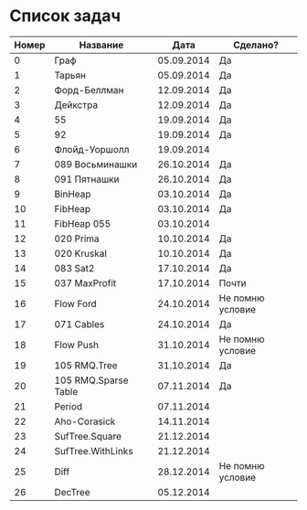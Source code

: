 ﻿Список задач
===================
|Номер | Название | Дата | Сделано?
|------|----------|----|---
|0|Граф|05.09.2014|Да
|1|Тарьян|05.09.2014|Да
|2|Форд-Беллман|12.09.2014|Да
|3|Дейкстра|12.09.2014|Да
|4|55|19.09.2014|Да
|5|92|19.09.2014|Да
|6|Флойд-Уоршолл|19.09.2014|
|7|089 Восьминашки|26.10.2014|Да
|8|091 Пятнашки|26.10.2014|Да
|9|BinHeap|03.10.2014|Да
|10|FibHeap|03.10.2014|Да
|11|FibHeap 055|03.10.2014|
|12|020 Prima|10.10.2014|Да
|13|020 Kruskal|10.10.2014|Да
|14|083 Sat2|17.10.2014|Да
|15|037 MaxProfit|17.10.2014|Почти
|16|Flow Ford|24.10.2014|Не помню условие
|17|071 Cables|24.10.2014|Да
|18|Flow Push|31.10.2014|Не помню условие
|19|105 RMQ.Tree|31.10.2014|Да
|20|105 RMQ.Sparse Table|07.11.2014|Да
|21|Period|07.11.2014|
|22|Aho-Corasick|14.11.2014|
|23|SufTree.Square|21.12.2014|
|24|SufTree.WithLinks|21.12.2014|
|25|Diff|28.12.2014|Не помню условие
|26|DecTree|05.12.2014|
